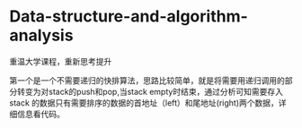 # Data-structure-and-algorithm-analysis
重温大学课程，重新思考提升

  第一个是一个不需要递归的快排算法，思路比较简单，就是将需要用递归调用的部分转变为对stack的push和pop,当stack empty时结束，通过分析可知需要存入stack
的数据只有需要排序的数据的首地址（left）和尾地址(right)两个数据，详细信息看代码。
